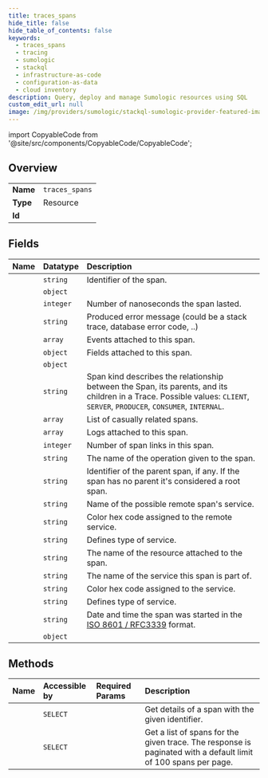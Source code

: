 ```yaml
---
title: traces_spans
hide_title: false
hide_table_of_contents: false
keywords:
  - traces_spans
  - tracing
  - sumologic    
  - stackql
  - infrastructure-as-code
  - configuration-as-data
  - cloud inventory
description: Query, deploy and manage Sumologic resources using SQL
custom_edit_url: null
image: /img/providers/sumologic/stackql-sumologic-provider-featured-image.png
---
```


import CopyableCode from '@site/src/components/CopyableCode/CopyableCode';




## Overview
<table><tbody>
<tr><td><b>Name</b></td><td><code>traces_spans</code></td></tr>
<tr><td><b>Type</b></td><td>Resource</td></tr>
<tr><td><b>Id</b></td><td><CopyableCode code="sumologic.tracing.traces_spans" /></td></tr>
</tbody></table>

## Fields
| Name | Datatype | Description |
|:-----|:---------|:------------|
| <CopyableCode code="id" /> | `string` | Identifier of the span. |
| <CopyableCode code="criticalPathContribution" /> | `object` |  |
| <CopyableCode code="duration" /> | `integer` | Number of nanoseconds the span lasted. |
| <CopyableCode code="errorMessage" /> | `string` | Produced error message (could be a stack trace, database error code, ..) |
| <CopyableCode code="events" /> | `array` | Events attached to this span. |
| <CopyableCode code="fields" /> | `object` | Fields attached to this span. |
| <CopyableCode code="info" /> | `object` |  |
| <CopyableCode code="kind" /> | `string` | Span kind describes the relationship between the Span, its parents, and its children in a Trace. Possible values: `CLIENT`, `SERVER`, `PRODUCER`, `CONSUMER`, `INTERNAL`. |
| <CopyableCode code="links" /> | `array` | List of casually related spans. |
| <CopyableCode code="logs" /> | `array` | Logs attached to this span. |
| <CopyableCode code="numberOfLinks" /> | `integer` | Number of span links in this span. |
| <CopyableCode code="operationName" /> | `string` | The name of the operation given to the span. |
| <CopyableCode code="parentId" /> | `string` | Identifier of the parent span, if any. If the span has no parent it's considered a root span. |
| <CopyableCode code="remoteService" /> | `string` | Name of the possible remote span's service. |
| <CopyableCode code="remoteServiceColor" /> | `string` | Color hex code assigned to the remote service. |
| <CopyableCode code="remoteServiceType" /> | `string` | Defines type of service. |
| <CopyableCode code="resource" /> | `string` | The name of the resource attached to the span. |
| <CopyableCode code="service" /> | `string` | The name of the service this span is part of. |
| <CopyableCode code="serviceColor" /> | `string` | Color hex code assigned to the service. |
| <CopyableCode code="serviceType" /> | `string` | Defines type of service. |
| <CopyableCode code="startedAt" /> | `string` | Date and time the span was started in the [ISO 8601 / RFC3339](https://tools.ietf.org/html/rfc3339) format. |
| <CopyableCode code="status" /> | `object` |  |
## Methods
| Name | Accessible by | Required Params | Description |
|:-----|:--------------|:----------------|:------------|
| <CopyableCode code="getSpan" /> | `SELECT` | <CopyableCode code="spanId, traceId, region" /> | Get details of a span with the given identifier. |
| <CopyableCode code="getSpans" /> | `SELECT` | <CopyableCode code="traceId, region" /> | Get a list of spans for the given trace. The response is paginated with a default limit of 100 spans per page. |
